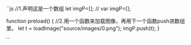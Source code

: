 ``js
//1.声明这是一个数组
let imgP=[];
// var imgP=[];

function preload() {
//2.用一个函数来加载图像，再用下一个函数push进数组里。
     let t = loadImage("source/images/0.png");
    imgP.push(t); 
}

``
